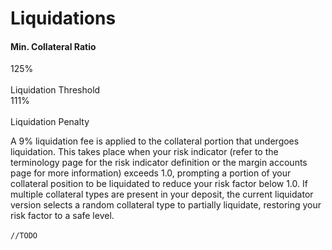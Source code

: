 # Liquidations

#### **Min. Collateral Ratio**

125%\
\
Liquidation Threshold\
111%\
\
Liquidation Penalty

A 9% liquidation fee is applied to the collateral portion that undergoes liquidation. This takes place when your risk indicator (refer to the terminology page for the risk indicator definition or the margin accounts page for more information) exceeds 1.0, prompting a portion of your collateral position to be liquidated to reduce your risk factor below 1.0. If multiple collateral types are present in your deposit, the current liquidator version selects a random collateral type to partially liquidate, restoring your risk factor to a safe level.\
\
`//TODO`
